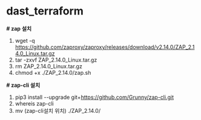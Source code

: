 # dast_terraform

**# zap 설치**
1.  wget -q https://github.com/zaproxy/zaproxy/releases/download/v2.14.0/ZAP_2.14.0_Linux.tar.gz
2. tar -zxvf ZAP_2.14.0_Linux.tar.gz
3. rm ZAP_2.14.0_Linux.tar.gz
4. chmod +x ./ZAP_2.14.0/zap.sh

**# zap-cli 설치**
1. pip3 install --upgrade git+https://github.com/Grunny/zap-cli.git
2. whereis zap-cli
3. mv (zap-cli설치 위치) ./ZAP_2.14.0/
